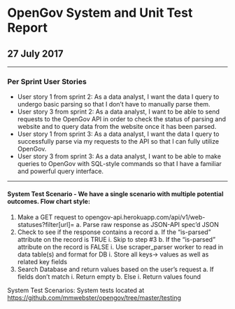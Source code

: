 # OpenGov System and Unit Test Report
## 27 July 2017

*****

### Per Sprint User Stories 

* User story 1 from sprint 2: As a data analyst, I want the data I query to undergo basic parsing so that I don’t have to manually parse them.
* User story 3 from sprint 2: As a data analyst, I want to be able to send requests to the OpenGov API in order to check the status of parsing and website and to query data from the website once it has been parsed.
* User story 1 from sprint 3: As a data analyst, I want the data I query to successfully parse via my requests to the API so that I can fully utilize OpenGov.
* User story 3 from sprint 3: As a data analyst, I want to be able to make queries to OpenGov with SQL-style commands so that I have a familiar and powerful query interface.

*****

#### System Test Scenario - We have a single scenario with multiple potential outcomes. Flow chart style:


1. Make a GET request to opengov-api.herokuapp.com/api/v1/web-statuses?filter[url]=<web-page-url>
  a. Parse raw response as JSON-API spec’d JSON
2. Check to see if the response contains a record
  a. If the “is-parsed” attribute on the record is TRUE
    i. Skip to step #3
  b. If the “is-parsed” attribute on the record is FALSE
    i. Use scraper_parser worker to read in data table(s) and format for DB
    i. Store all keys→ values as well as related key fields
3. Search Database and return values based on the user’s request
  a. If fields don’t match 
    i. Return empty
  b. Else
    i. Return values found

System Test Scenarios: System tests located at https://github.com/mmwebster/opengov/tree/master/testing
